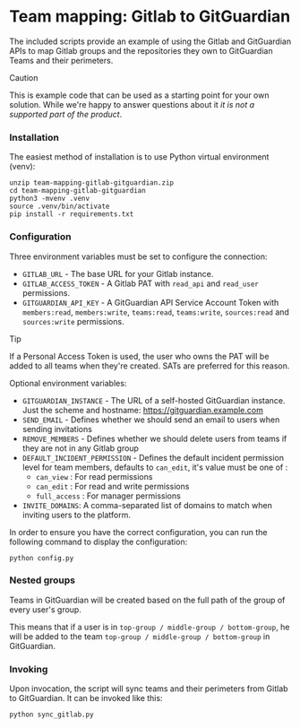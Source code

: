 # Team mapping: Gitlab to GitGuardian

The included scripts provide an example of using the Gitlab and GitGuardian
APIs to map Gitlab groups and the repositories they own to GitGuardian Teams and
their perimeters.

> [!CAUTION]
> This is example code that can be used as a starting point for your own
> solution. While we're happy to answer questions about it _it is not a
> supported part of the product_.

### Installation

The easiest method of installation is to use Python virtual environment (venv):

```
unzip team-mapping-gitlab-gitguardian.zip
cd team-mapping-gitlab-gitguardian
python3 -mvenv .venv
source .venv/bin/activate
pip install -r requirements.txt
```

### Configuration

Three environment variables must be set to configure the connection:

- `GITLAB_URL` - The base URL for your Gitlab instance.
- `GITLAB_ACCESS_TOKEN` - A Gitlab PAT with `read_api` and `read_user` permissions.
- `GITGUARDIAN_API_KEY` - A GitGuardian API Service Account Token with `members:read`, `members:write`, `teams:read`, `teams:write`, `sources:read` and `sources:write` permissions.

> [!TIP]
> If a Personal Access Token is used, the user who owns the PAT will be added
> to all teams when they're created. SATs are preferred for this reason.

Optional environment variables:

- `GITGUARDIAN_INSTANCE` - The URL of a self-hosted GitGuardian instance. Just the scheme and hostname: https://gitguardian.example.com
- `SEND_EMAIL` - Defines whether we should send an email to users when sending invitations
- `REMOVE_MEMBERS` - Defines whether we should delete users from teams if they are not in any Gitlab group
- `DEFAULT_INCIDENT_PERMISSION` - Defines the default incident permission level for team members, defaults to `can_edit`, it's value must be one of :
  - `can_view` : For read permissions
  - `can_edit` : For read and write permissions
  - `full_access` : For manager permissions
- `INVITE_DOMAINS`: A comma-separated list of domains to match when inviting users to the platform.

In order to ensure you have the correct configuration, you can run the following command to display the configuration:

```
python config.py
```

### Nested groups

Teams in GitGuardian will be created based on the full path of the group of every user's group.

This means that if a user is in `top-group / middle-group / bottom-group`, he will be added to the team `top-group / middle-group / bottom-group` in GitGuardian.

### Invoking

Upon invocation, the script will sync teams and their perimeters from Gitlab to GitGuardian. It can be invoked like this:

```
python sync_gitlab.py
```
